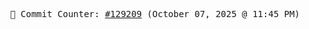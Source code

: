 <p align="center">
    <samp>
        📮 Commit Counter: <a href="https://github.com/Javascript-void0/Javascript-void0/commits/main">#129209</a> (October 07, 2025 @ 11:45 PM)
    </samp>
</p>